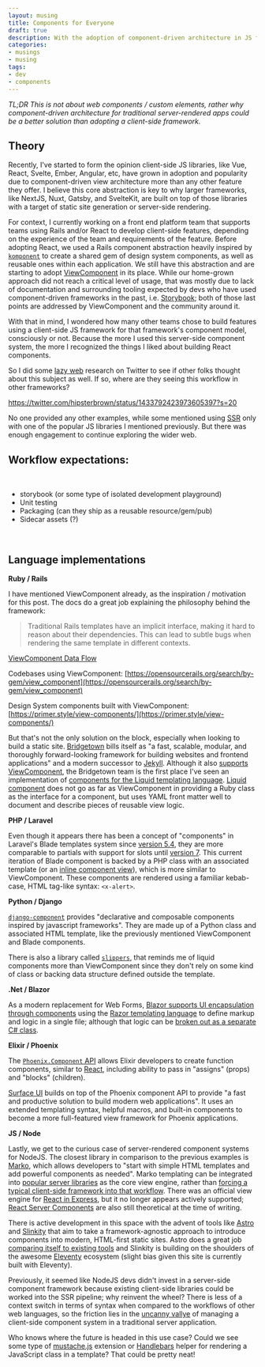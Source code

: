 ```yaml
---
layout: musing
title: Components for Everyone
draft: true
description: With the adoption of component-driven architecture in JS frameworks, how can server-side applications take advantage of a similar workflow in their native languages?
categories:
- musings
- musing
tags:
- dev
- components
---
```


_TL;DR This is not about web components / custom elements, rather why component-driven architecture for traditional server-rendered apps could be a better solution than adopting a client-side framework._

## Theory

Recently, I've started to form the opinion client-side JS libraries, like Vue, React, Svelte, Ember, Angular, etc, have grown in adoption and popularity due to component-driven view architecture more than any other feature they offer. I believe this core abstraction is key to why larger frameworks, like NextJS, Nuxt, Gatsby, and SvelteKit, are built on top of those libraries with a target of static site generation or server-side rendering.

For context, I currently working on a front end platform team that supports teams using Rails and/or React to develop client-side features, depending on the experience of the team and requirements of the feature. Before adopting React, we used a Rails component abstraction heavily inspired by [`komponent`](https://github.com/komposable/komponent) to create a shared gem of design system components, as well as reusable ones within each application. We still have this abstraction and are starting to adopt [ViewComponent](https://viewcomponent.org) in its place. While our home-grown approach did not reach a critical level of usage, that was mostly due to lack of documentation and surrounding tooling expected by devs who have used component-driven frameworks in the past, i.e. [Storybook](https://storybook.js.org/); both of those last points are addressed by ViewComponent and the community around it.

With that in mind, I wondered how many other teams chose to build features using a client-side JS framework for that framework's component model, consciously or not. Because the more I used this server-side component system, the more I recognized the things I liked about building React components. 

So I did some [lazy web](https://www.urbandictionary.com/define.php?term=lazyweb) research on Twitter to see if other folks thought about this subject as well. If so, where are they seeing this workflow in other frameworks?

https://twitter.com/hipsterbrown/status/1433792423973605397?s=20

No one provided any other examples, while some mentioned using [SSR](https://www.netlify.com/blog/2020/12/02/next.js-should-i-use-ssr-or-ssg/) only with one of the popular JS libraries I mentioned previously. But there was enough engagement to continue exploring the wider web.

## Workflow expectations:

<br />

- storybook (or some type of isolated development playground)
- Unit testing
- Packaging (can they ship as a reusable resource/gem/pub)
- Sidecar assets (?)

<br />

## Language implementations

**Ruby / Rails**

I have mentioned ViewComponent already, as the inspiration / motivation for this post. The docs do a great job explaining the philosophy behind the framework:

> Traditional Rails templates have an implicit interface, making it hard to reason about their dependencies. This can lead to subtle bugs when rendering the same template in different contexts.

[ViewComponent Data Flow](https://viewcomponent.org/#data-flow)

Codebases using ViewComponent: [https://opensourcerails.org/search/by-gem/view_component](https://opensourcerails.org/search/by-gem/view_component)

Design System components built with ViewComponent: [https://primer.style/view-components/](https://primer.style/view-components/)

But that's not the only solution on the block, especially when looking to build a static site. [Bridgetown](https://www.bridgetownrb.com/) bills itself as "a fast, scalable, modular, and thoroughly forward-looking framework for building websites and frontend applications" and a modern successor to [Jekyll](https://jekyllrb.com/). Although it also [supports ViewComponent](https://www.bridgetownrb.com/release/embracing-ruby-in-0.21/), the Bridgetown team is the first place I've seen an implementation of [components for the Liquid templating language](https://www.bridgetownrb.com/docs/components/liquid). [Liquid component](https://github.com/bridgetownrb/liquid-component) does not go as far as ViewComponent in providing a Ruby class as the interface for a component, but uses YAML front matter well to document and describe pieces of reusable view logic.

**PHP / Laravel**

Even though it appears there has been a concept of "components" in Laravel's Blade templates system since [version 5.4](https://laravel.com/docs/5.4/blade#components-and-slots), they are more comparable to partials with support for slots until [version 7](https://laravel.com/docs/7.x/blade#components). This current iteration of Blade component is backed by a PHP class with an associated template (or an [inline component view](https://laravel.com/docs/8.x/blade#inline-component-views)), which is more similar to ViewComponent. These components are rendered using a familiar kebab-case, HTML tag-like syntax: `<x-alert>`.

**Python / Django**

[`django-component`](https://gitlab.com/Mojeer/django_components) provides "declarative and composable components inspired by javascript frameworks". They are made up of a Python class and associated HTML template, like the previously mentioned ViewComponent and Blade components. 

There is also a library called [`slippers`](https://mitchel.me/slippers/), that reminds me of liquid components more than ViewComponent since they don't rely on some kind of class or backing data structure defined outside the template.

**.Net / Blazor**

As a modern replacement for Web Forms, [Blazor supports UI encapsulation through components](https://docs.microsoft.com/en-us/dotnet/architecture/blazor-for-web-forms-developers/components#use-components) using the [Razor templating language](https://docs.microsoft.com/en-us/aspnet/core/mvc/views/razor?view=aspnetcore-5.0) to define markup and logic in a single file; although that logic can be [broken out as a separate C# class](https://docs.microsoft.com/en-us/dotnet/architecture/blazor-for-web-forms-developers/components#code-behind).

**Elixir / Phoenix**

The [`Phoenix.Component` API](https://hexdocs.pm/phoenix_live_view/Phoenix.Component.html#content) allows Elixir developers to create function components, similar to [React](https://reactjs.org/docs/components-and-props.html#function-and-class-components), including ability to pass in "assigns" (props) and "blocks" (children).

[Surface UI](https://surface-ui.org/documentation) builds on top of the Phoenix component API to provide "a fast and productive solution to build modern web applications". It uses an extended templating syntax, helpful macros, and built-in components to become a more full-featured view framework for Phoenix applications.

**JS / Node**

Lastly, we get to the curious case of server-rendered component systems for NodeJS. The closest library in comparison to the previous examples is [Marko](https://markojs.com/), which allows developers to "start with simple HTML templates and add powerful components as needed". Marko templating can be integrated into [popular server libraries](https://markojs.com/docs/server-integrations-overview/) as the core view engine, rather than [forcing a typical client-side framework into that workflow](https://reactjs.org/docs/react-dom-server.html). There was an official view engine for [React in Express](https://github.com/reactjs/express-react-views), but it no longer appears actively supported; [React Server Components](https://reactjs.org/blog/2020/12/21/data-fetching-with-react-server-components.html) are also still theoretical at the time of writing.

There is active development in this space with the advent of tools like [Astro](https://astro.build/) and [Slinkity](https://slinkity.dev/) that aim to take a framework-agnostic approach to introduce components into modern, HTML-first static sites. Astro does a great job [comparing itself to existing tools](https://docs.astro.build/comparing-astro-vs-other-tools) and Slinkity is building on the shoulders of the awesome [Eleventy](https://www.11ty.dev/) ecosystem (slight bias given this site is currently built with Eleventy).

Previously, it seemed like NodeJS devs didn't invest in a server-side component framework because existing client-side libraries could be worked into the SSR pipeline; why reinvent the wheel? There is less of a context switch in terms of syntax when compared to the workflows of other web languages, so the friction lies in the [uncanny vallye](https://crystallize.com/blog/frontend-performance-react-ssr-and-the-uncanny-valley) of managing a client-side component system in a traditional server application.

Who knows where the future is headed in this use case? Could we see some type of [mustache.js](https://github.com/janl/mustache.js/) extension or [Handlebars](https://handlebarsjs.com/) helper for rendering a JavaScript class in a template? That could be pretty neat!

